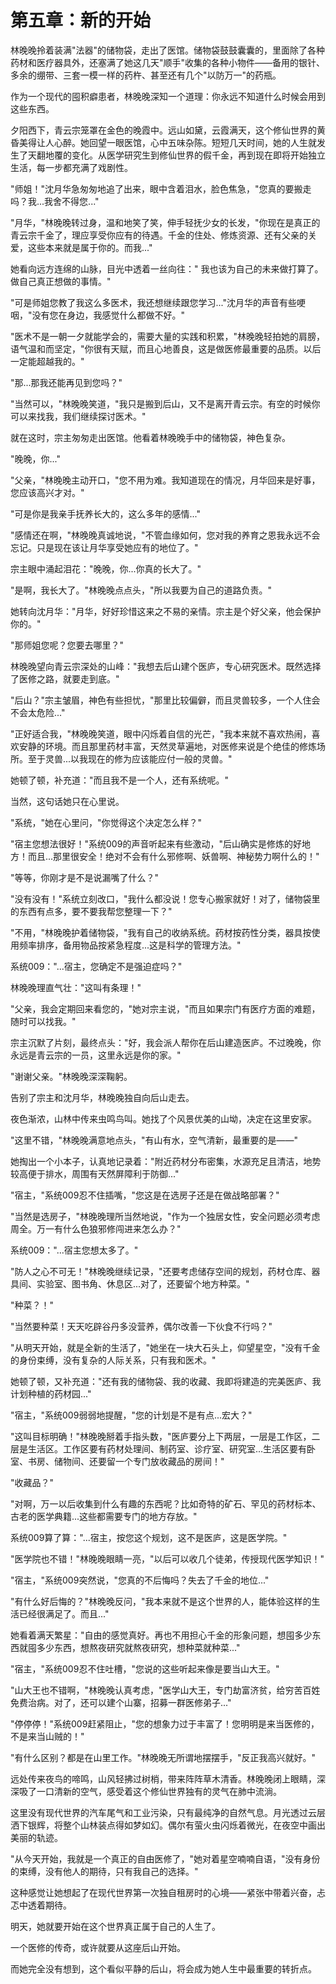 # 第五章：新的开始

林晚晚拎着装满"法器"的储物袋，走出了医馆。储物袋鼓鼓囊囊的，里面除了各种药材和医疗器具外，还塞满了她这几天"顺手"收集的各种小物件——备用的银针、多余的绷带、三套一模一样的药杵、甚至还有几个"以防万一"的药瓶。

作为一个现代的囤积癖患者，林晚晚深知一个道理：你永远不知道什么时候会用到这些东西。

夕阳西下，青云宗笼罩在金色的晚霞中。远山如黛，云霞满天，这个修仙世界的黄昏美得让人心醉。她回望一眼医馆，心中五味杂陈。短短几天时间，她的人生就发生了天翻地覆的变化。从医学研究生到修仙世界的假千金，再到现在即将开始独立生活，每一步都充满了戏剧性。

"师姐！"沈月华急匆匆地追了出来，眼中含着泪水，脸色焦急，"您真的要搬走吗？我...我舍不得您..."

"月华，"林晚晚转过身，温和地笑了笑，伸手轻抚少女的长发，"你现在是真正的青云宗千金了，理应享受你应有的待遇。千金的住处、修炼资源、还有父亲的关爱，这些本来就是属于你的。而我..."

她看向远方连绵的山脉，目光中透着一丝向往：" 我也该为自己的未来做打算了。做自己真正想做的事情。"

"可是师姐您教了我这么多医术，我还想继续跟您学习..."沈月华的声音有些哽咽，"没有您在身边，我感觉什么都做不好。"

"医术不是一朝一夕就能学会的，需要大量的实践和积累，"林晚晚轻拍她的肩膀，语气温和而坚定，"你很有天赋，而且心地善良，这是做医修最重要的品质。以后一定能超越我的。"

"那...那我还能再见到您吗？"

"当然可以，"林晚晚笑道，"我只是搬到后山，又不是离开青云宗。有空的时候你可以来找我，我们继续探讨医术。"

就在这时，宗主匆匆走出医馆。他看着林晚晚手中的储物袋，神色复杂。

"晚晚，你..."

"父亲，"林晚晚主动开口，"您不用为难。我知道现在的情况，月华回来是好事，您应该高兴才对。"

"可是你是我亲手抚养长大的，这么多年的感情..."

"感情还在啊，"林晚晚真诚地说，"不管血缘如何，您对我的养育之恩我永远不会忘记。只是现在该让月华享受她应有的地位了。"

宗主眼中涌起泪花："晚晚，你...你真的长大了。"

"是啊，我长大了。"林晚晚点点头，"所以我要为自己的道路负责。"

她转向沈月华："月华，好好珍惜这来之不易的亲情。宗主是个好父亲，他会保护你的。"

"那师姐您呢？您要去哪里？"

林晚晚望向青云宗深处的山峰："我想去后山建个医庐，专心研究医术。既然选择了医修之路，就要走到底。"

"后山？"宗主皱眉，神色有些担忧，"那里比较偏僻，而且灵兽较多，一个人住会不会太危险..."

"正好适合我，"林晚晚笑道，眼中闪烁着自信的光芒，"我本来就不喜欢热闹，喜欢安静的环境。而且那里药材丰富，天然灵草遍地，对医修来说是个绝佳的修炼场所。至于灵兽...以我现在的修为应该能应付一般的灵兽。"

她顿了顿，补充道："而且我不是一个人，还有系统呢。"

当然，这句话她只在心里说。

"系统，"她在心里问，"你觉得这个决定怎么样？"

"宿主您想法很好！"系统009的声音听起来有些激动，"后山确实是修炼的好地方！而且...那里很安全！绝对不会有什么邪修啊、妖兽啊、神秘势力啊什么的！"

"等等，你刚才是不是说漏嘴了什么？"

"没有没有！"系统立刻改口，"我什么都没说！您专心搬家就好！对了，储物袋里的东西有点多，要不要我帮您整理一下？"

"不用，"林晚晚护着储物袋，"我有自己的收纳系统。药材按药性分类，器具按使用频率排序，备用物品按紧急程度...这是科学的管理方法。"

系统009："...宿主，您确定不是强迫症吗？"

林晚晚理直气壮："这叫有条理！"

"父亲，我会定期回来看您的，"她对宗主说，"而且如果宗门有医疗方面的难题，随时可以找我。"

宗主沉默了片刻，最终点头："好，我会派人帮你在后山建造医庐。不过晚晚，你永远是青云宗的一员，这里永远是你的家。"

"谢谢父亲。"林晚晚深深鞠躬。

告别了宗主和沈月华，林晚晚独自向后山走去。

夜色渐浓，山林中传来虫鸣鸟叫。她找了个风景优美的山坳，决定在这里安家。

"这里不错，"林晚晚满意地点头，"有山有水，空气清新，最重要的是——"

她掏出一个小本子，认真地记录着："附近药材分布密集，水源充足且清洁，地势较高便于排水，周围有天然屏障利于防御..."

"宿主，"系统009忍不住插嘴，"您这是在选房子还是在做战略部署？"

"当然是选房子，"林晚晚理所当然地说，"作为一个独居女性，安全问题必须考虑周全。万一有什么色狼邪修闯进来怎么办？"

系统009："...宿主您想太多了。"

"防人之心不可无！"林晚晚继续记录，"还要考虑储存空间的规划，药材仓库、器具间、实验室、图书角、休息区...对了，还要留个地方种菜。"

"种菜？！"

"当然要种菜！天天吃辟谷丹多没营养，偶尔改善一下伙食不行吗？"

"从明天开始，就是全新的生活了，"她坐在一块大石头上，仰望星空，"没有千金的身份束缚，没有复杂的人际关系，只有我和医术。"

她顿了顿，又补充道："还有我的储物袋、我的收藏、我即将建造的完美医庐、我计划种植的药材园..."

"宿主，"系统009弱弱地提醒，"您的计划是不是有点...宏大？"

"这叫目标明确！"林晚晚掰着手指头数，"医庐要分上下两层，一层是工作区，二层是生活区。工作区要有药材处理间、制药室、诊疗室、研究室...生活区要有卧室、书房、储物间、还要留一个专门放收藏品的房间！"

"收藏品？"

"对啊，万一以后收集到什么有趣的东西呢？比如奇特的矿石、罕见的药材标本、古老的医学典籍...这些都需要专门的地方存放。"

系统009算了算："...宿主，按您这个规划，这不是医庐，这是医学院。"

"医学院也不错！"林晚晚眼睛一亮，"以后可以收几个徒弟，传授现代医学知识！"

"宿主，"系统009突然说，"您真的不后悔吗？失去了千金的地位..."

"有什么好后悔的？"林晚晚反问，"我本来就不是这个世界的人，能体验这样的生活已经很满足了。而且..."

她看着满天繁星："自由的感觉真好。再也不用担心千金的形象问题，想囤多少东西就囤多少东西，想熬夜研究就熬夜研究，想种菜就种菜..."

"宿主，"系统009忍不住吐槽，"您说的这些听起来像是要当山大王。"

"山大王也不错啊，"林晚晚认真考虑，"医学山大王，专门劫富济贫，给穷苦百姓免费治病。对了，还可以建个山寨，招募一群医修弟子..."

"停停停！"系统009赶紧阻止，"您的想象力过于丰富了！您明明是来当医修的，不是来当山贼的！"

"有什么区别？都是在山里工作。"林晚晚无所谓地摆摆手，"反正我高兴就好。"

远处传来夜鸟的啼鸣，山风轻拂过树梢，带来阵阵草木清香。林晚晚闭上眼睛，深深吸了一口清新的空气，感受着这个修仙世界独有的灵气在肺中流淌。

这里没有现代世界的汽车尾气和工业污染，只有最纯净的自然气息。月光透过云层洒下银辉，将整个山林装点得如梦如幻。偶尔有萤火虫闪烁着微光，在夜空中画出美丽的轨迹。

"从今天开始，我就是一个真正的自由医修了，"她对着星空喃喃自语，"没有身份的束缚，没有他人的期待，只有我自己的选择。"

这种感觉让她想起了在现代世界第一次独自租房时的心境——紧张中带着兴奋，忐忑中透着期待。

明天，她就要开始在这个世界真正属于自己的人生了。

一个医修的传奇，或许就要从这座后山开始。

而她完全没有想到，这个看似平静的后山，将会成为她人生中最重要的转折点。
